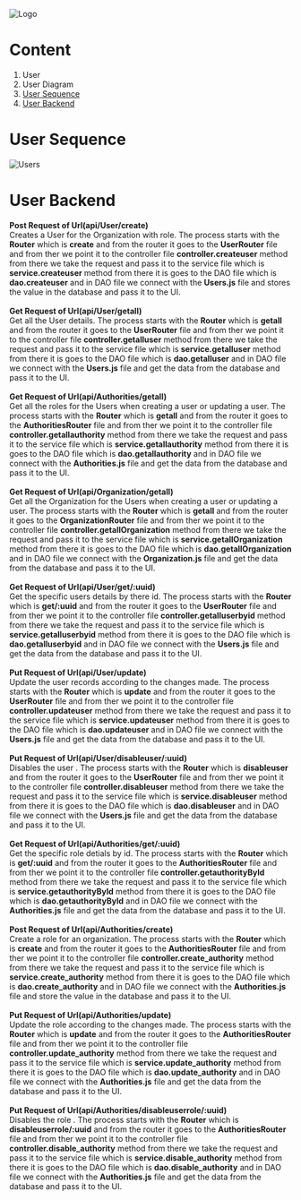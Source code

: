 ![Logo](https://github.com/GeppettoSoftware/StahlsTest/blob/master/docs/favicon.ico?raw=true"Logo")
# Content 
1. User <br/>
  1. User Diagram <br/>
  1. [User Sequence](#user-sequence)<br/>
  1. [User Backend](#user-backend)<br/>
  
  
  # User Sequence
  
  ![Users](https://github.com/GeppettoSoftware/StahlsTest/blob/master/docs/UserSequenceDiagram.jpg?raw=true"Users")

  # User Backend
  **Post Request of Url(api/User/create)** <br/>
    Creates a User for the Organization with role. The process starts with the **Router** which is **create** and from the router it goes to the **UserRouter** file and from ther we point it to the controller file **controller.createuser** method from there we  take the request and pass it to the service file which is **service.createuser** method from there it is goes to the DAO file which is **dao.createuser** and in DAO file we connect with the **Users.js** file and stores the value in the database and pass it to the UI.
 <br/>
 <br/>
  **Get Request of Url(api/User/getall)** <br/>
    Get all the User details. The process starts with the **Router** which is **getall** and from the router it goes to the **UserRouter** file and from ther we point it to the controller file **controller.getalluser** method from there we  take the request and pass it to the service file which is **service.getalluser** method from there it is goes to the DAO file which is **dao.getalluser** and in DAO file we connect with the **Users.js** file and get the data from the database and pass it to the UI.
 <br/>
 <br/>
 **Get Request of Url(api/Authorities/getall)** <br/>
    Get all the roles for the Users when creating a user or updating a user. The process starts with the **Router** which is **getall** and from the router it goes to the **AuthoritiesRouter** file and from ther we point it to the controller file **controller.getallauthority** method from there we  take the request and pass it to the service file which is **service.getallauthority** method from there it is goes to the DAO file which is **dao.getallauthority** and in DAO file we connect with the **Authorities.js** file and get the data from the database and pass it to the UI.
 <br/>
 <br/>
 **Get Request of Url(api/Organization/getall)** <br/>
    Get all the Organization for the Users when creating a user or updating a user. The process starts with the **Router** which is **getall** and from the router it goes to the **OrganizationRouter** file and from ther we point it to the controller file **controller.getallOrganization** method from there we  take the request and pass it to the service file which is **service.getallOrganization** method from there it is goes to the DAO file which is **dao.getallOrganization** and in DAO file we connect with the **Organization.js** file and get the data from the database and pass it to the UI.
 <br/>
 <br/>
  **Get Request of Url(api/User/get/:uuid)** <br/>
    Get the specific users details by there id. The process starts with the **Router** which is **get/:uuid** and from the router it goes to the **UserRouter** file and from ther we point it to the controller file **controller.getalluserbyid** method from there we  take the request and pass it to the service file which is **service.getalluserbyid** method from there it is goes to the DAO file which is **dao.getalluserbyid** and in DAO file we connect with the **Users.js** file and get the data from the database and pass it to the UI.
    <br/>
    <br/>
  **Put Request of Url(api/User/update)** <br/>
    Update the user records according to the changes made. The process starts with the **Router** which is **update** and from the router it goes to the **UserRouter** file and from ther we point it to the controller file **controller.updateuser** method from there we  take the request and pass it to the service file which is **service.updateuser** method from there it is goes to the DAO file which is **dao.updateuser** and in DAO file we connect with the **Users.js** file and get the data from the database and pass it to the UI.
    <br/>
    <br/>
  **Put Request of Url(api/User/disableuser/:uuid)** <br/>
    Disables the user . The process starts with the **Router** which is **disableuser** and from the router it goes to the **UserRouter** file and from ther we point it to the controller file **controller.disableuser** method from there we  take the request and pass it to the service file which is **service.disableuser** method from there it is goes to the DAO file which is **dao.disableuser** and in DAO file we connect with the **Users.js** file and get the data from the database and pass it to the UI.
 <br/>
 <br/>
 **Get Request of Url(api/Authorities/get/:uuid)**<br/>
     Get the specific role detials by id. The process starts with the **Router** which is **get/:uuid** and from the router it goes to the **AuthoritiesRouter** file and from ther we point it to the controller file **controller.getauthorityById** method from there we  take the request and pass it to the service file which is **service.getauthorityById** method from there it is goes to the DAO file which is **dao.getauthorityById** and in DAO file we connect with the **Authorities.js** file and get the data from the database and pass it to the UI.
     <br/>
     <br/>
  **Post Request of Url(api/Authorities/create)**<br/>
     Create a role for an organization. The process starts with the **Router** which is **create** and from the router it goes to the **AuthoritiesRouter** file and from ther we point it to the controller file **controller.create_authority** method from there we  take the request and pass it to the service file which is **service.create_authority** method from there it is goes to the DAO file which is **dao.create_authority** and in DAO file we connect with the **Authorities.js** file and store the value in the database and pass it to the UI.
     <br/>
     <br/>
 **Put Request of Url(api/Authorities/update)** <br/>
    Update the role according to the changes made. The process starts with the **Router** which is **update** and from the router it goes to the **AuthoritiesRouter** file and from ther we point it to the controller file **controller.update_authority** method from there we  take the request and pass it to the service file which is **service.update_authority** method from there it is goes to the DAO file which is **dao.update_authority** and in DAO file we connect with the **Authorities.js** file and get the data from the database and pass it to the UI.
    <br/>
    <br/>
  **Put Request of Url(api/Authorities/disableuserrole/:uuid)** <br/>
    Disables the role . The process starts with the **Router** which is **disableuserrole/:uuid** and from the router it goes to the **AuthoritiesRouter** file and from ther we point it to the controller file **controller.disable_authority** method from there we  take the request and pass it to the service file which is **service.disable_authority** method from there it is goes to the DAO file which is **dao.disable_authority** and in DAO file we connect with the **Authorities.js** file and get the data from the database and pass it to the UI.
     
    
